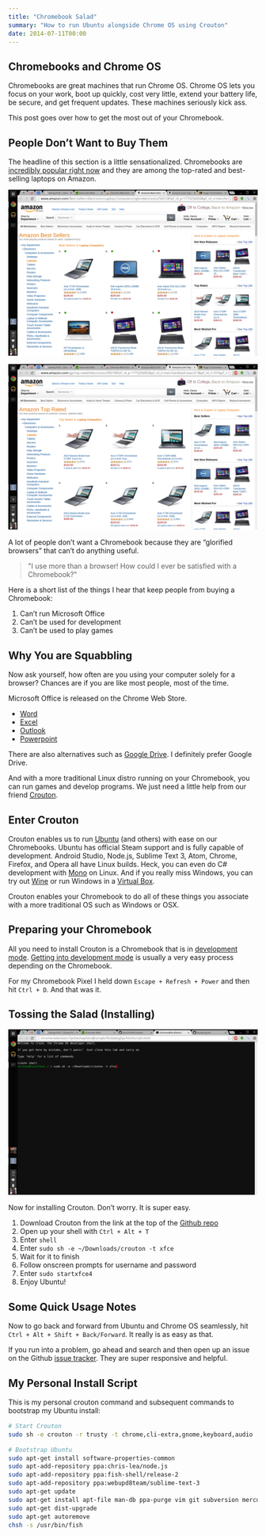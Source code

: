 ```yaml
---
title: "Chromebook Salad"
summary: "How to run Ubuntu alongside Chrome OS using Crouton"
date: 2014-07-11T00:00
---
```


<post-header />

## Chromebooks and Chrome OS

Chromebooks are great machines that run Chrome OS.
Chrome OS lets you focus on your work, boot up quickly, cost very little,
extend your battery life, be secure, and get frequent updates.
These machines seriously kick ass.

This post goes over how to get the most out of your Chromebook.

## People Don’t Want to Buy Them

The headline of this section is a little sensationalized.
Chromebooks are [incredibly popular right now](http://blogs.computerworld.com/itbwcw/20140402/chromebook-sales-abi-research)
and they are among the top-rated and best-selling laptops on Amazon.

![Amazon](./images/crouton_amazon1.png)

![Amazon](./images/crouton_amazon2.png)

A lot of people don’t want a Chromebook because they are “glorified browsers” that can’t do anything useful.

> "I use more than a browser! How could I ever be satisfied with a Chromebook?"

Here is a short list of the things I hear that keep people from buying a Chromebook:

1. Can’t run Microsoft Office
2. Can’t be used for development
3. Can’t be used to play games

## Why You are Squabbling

Now ask yourself, how often are you using your computer solely for a browser? Chances are if you are like most people, most of the time.

Microsoft Office is released on the Chrome Web Store.

- [Word](https://chrome.google.com/webstore/detail/word-online/fiombgjlkfpdpkbhfioofeeinbehmajg?hl=en)
- [Excel](https://chrome.google.com/webstore/detail/excel-online/iljnkagajgfdmfnnidjijobijlfjfgnb?hl=en)
- [Outlook](https://chrome.google.com/webstore/detail/outlookcom/pfpeapihoiogbcmdmnibeplnikfnhoge?hl=en)
- [Powerpoint](https://chrome.google.com/webstore/detail/powerpoint-online/mdafamggmaaaginooondinjgkgcbpnhp?hl=en)

There are also alternatives such as [Google Drive](https://www.google.com/intl/en/drive/).
I definitely prefer Google Drive.

And with a more traditional Linux distro running on your Chromebook, you can run games and develop programs.
We just need a little help from our friend [Crouton](https://github.com/dnschneid/crouton).

## Enter Crouton

Crouton enables us to run [Ubuntu](http://www.ubuntu.com/) (and others) with ease on our Chromebooks.
Ubuntu has official Steam support and is fully capable of development.
Android Studio, Node.js, Sublime Text 3, Atom, Chrome, Firefox, and Opera all have Linux builds.
Heck, you can even do C# development with [Mono](http://www.mono-project.com/Main_Page) on Linux.
And if you really miss Windows, you can try out [Wine](http://www.winehq.org/) or run Windows in a [Virtual Box](https://www.virtualbox.org/).

Crouton enables your Chromebook to do all of these things you associate with a more traditional OS such as Windows or OSX.

## Preparing your Chromebook

All you need to install Crouton is a Chromebook that is in [development mode](http://www.chromium.org/chromium-os/poking-around-your-chrome-os-device#TOC-Putting-your-Chrome-OS-Device-into-Developer-Mode).
[Getting into development mode](http://www.chromium.org/chromium-os/developer-information-for-chrome-os-devices)
is usually a very easy process depending on the Chromebook.

For my Chromebook Pixel I held down `Escape + Refresh + Power` and then hit `Ctrl + D`. And that was it.

## Tossing the Salad (Installing)

![crouton install](./images/crouton_install.png)

Now for installing Crouton. Don’t worry.
It is super easy.

1. Download Crouton from the link at the top of the [Github repo](https://github.com/dnschneid/crouton)
2. Open up your shell with `Ctrl + Alt + T`
3. Enter `shell`
4. Enter `sudo sh -e ~/Downloads/crouton -t xfce`
5. Wait for it to finish
6. Follow onscreen prompts for username and password
7. Enter `sudo startxfce4`
8. Enjoy Ubuntu!

## Some Quick Usage Notes

Now to go back and forward from Ubuntu and Chrome OS seamlessly, hit `Ctrl + Alt + Shift + Back/Forward`.
It really is as easy as that.

If you run into a problem, go ahead and search and then open up an issue on the Github [issue tracker](https://github.com/dnschneid/crouton/issues).
They are super responsive and helpful.

## My Personal Install Script

This is my personal crouton command and subsequent commands to bootstrap my Ubuntu install:
```sh
# Start Crouton
sudo sh -e crouton -r trusty -t chrome,cli-extra,gnome,keyboard,audio
```
```sh
# Bootstrap Ubuntu
sudo apt-get install software-properties-common
sudo apt-add-repository ppa:chris-lea/node.js
sudo apt-add-repository ppa:fish-shell/release-2
sudo apt-add-repository ppa:webupd8team/sublime-text-3
sudo apt-get update
sudo apt-get install apt-file man-db ppa-purge vim git subversion mercurial terminator sublime-text fish htop nodejs tmux
sudo apt-get dist-upgrade
sudo apt-get autoremove
chsh -s /usr/bin/fish
```
